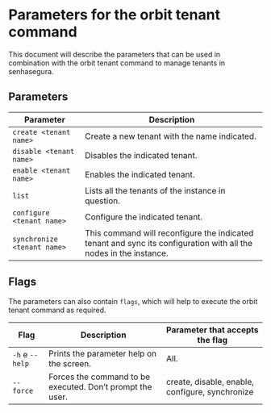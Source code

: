 # Parameters for the orbit tenant command

This document will describe the parameters that can be used in combination with the orbit tenant command to manage tenants in senhasegura.

## Parameters

| Parameter                   | Description                                                                                                       |
| --------------------------- | ----------------------------------------------------------------------------------------------------------------- |
| `create <tenant name>`      | Create a new tenant with the name indicated.                                                                      |
| `disable <tenant name>`     | Disables the indicated tenant.                                                                                    |
| `enable <tenant name>`      | Enables the indicated tenant.                                                                                     |
| `list`                      | Lists all the tenants of the instance in question.                                                                |
| `configure <tenant name>`   | Configure the indicated tenant.                                                                                   |
| `synchronize <tenant name>` | This command will reconfigure the indicated tenant and sync its configuration with all the nodes in the instance. |
## Flags

The parameters can also contain `flags`, which will help to execute the orbit tenant command as required.

| Flag            | Description                                               | Parameter that accepts the flag                 |
| --------------- | --------------------------------------------------------- | ----------------------------------------------- |
| `-h` e `--help` | Prints the parameter help on the screen.                  | All.                                            |
| `--force`       | Forces the command to be executed. Don’t prompt the user. | create, disable, enable, configure, synchronize |
